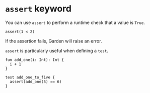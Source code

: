 # `assert` keyword

You can use `assert` to perform a runtime check that a value is
`True`.

```title:example
assert(1 < 2)
```

If the assertion fails, Garden will raise an error.

`assert` is particularly useful when defining a `test`.

```title:example
fun add_one(i: Int): Int {
  i + 1
}

test add_one_to_five {
  assert(add_one(5) == 6)
}
```
